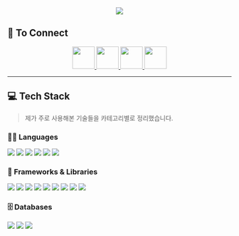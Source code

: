 <div align="center">
  <img src="https://capsule-render.vercel.app/api?type=waving&color=0:87cefa,100:1e90ff&height=180&text=woojin's%20Github&animation=fadeIn&fontColor=ffffff&fontSize=60" />
</div>

## 🔗 To Connect
<p align="center">
  <a href="https://www.instagram.com/woo.jin_04/" target="_blank">
    <img src="https://img.shields.io/badge/Instagram-E4405F?style=for-the-badge&logo=instagram&logoColor=white" height="50"/>
  </a>
  <a href="https://velog.io/@wj1643/posts" target="_blank">
    <img src="https://img.shields.io/badge/Velog-20C997?style=for-the-badge&logo=velog&logoColor=white" height="50"/>
  </a>
  <a href="#" target="_blank">
    <img src="https://img.shields.io/badge/Notion-000000?style=for-the-badge&logo=notion&logoColor=white" height="50"/>
  </a>
  <a href="mailto:hoshino.whale0102@gmail.com" target="_blank">
    <img src="https://img.shields.io/badge/Gmail-D14836?style=for-the-badge&logo=gmail&logoColor=white" height="50"/>
  </a>
</p>

---

## 💻 Tech Stack  
> 제가 주로 사용해본 기술들을 카테고리별로 정리했습니다.

### 🧑‍💻 Languages
<p>
  <img src="https://img.shields.io/badge/Java-007396?style=flat-square&logo=java&logoColor=white" />
  <img src="https://img.shields.io/badge/C-00599C?style=flat-square&logo=c&logoColor=white" />
  <img src="https://img.shields.io/badge/Python-3776AB?style=flat-square&logo=python&logoColor=white" />
  <img src="https://img.shields.io/badge/JavaScript-F7DF1E?style=flat-square&logo=javascript&logoColor=black" />
  <img src="https://img.shields.io/badge/HTML5-E34F26?style=flat-square&logo=html5&logoColor=white" />
  <img src="https://img.shields.io/badge/CSS3-1572B6?style=flat-square&logo=css3&logoColor=white" />
</p>

### 🚀 Frameworks & Libraries
<p>
  <img src="https://img.shields.io/badge/Spring-6DB33F?style=flat-square&logo=spring&logoColor=white" />
  <img src="https://img.shields.io/badge/Django-092E20?style=flat-square&logo=django&logoColor=white" />
  <img src="https://img.shields.io/badge/Flask-000000?style=flat-square&logo=flask&logoColor=white" />
  <img src="https://img.shields.io/badge/FastAPI-009688?style=flat-square&logo=fastapi&logoColor=white" />
  <img src="https://img.shields.io/badge/Node.js-339933?style=flat-square&logo=nodedotjs&logoColor=white" />
  <img src="https://img.shields.io/badge/Express.js-000000?style=flat-square&logo=express&logoColor=white" />
  <img src="https://img.shields.io/badge/pandas-150458?style=flat-square&logo=pandas&logoColor=white" />
  <img src="https://img.shields.io/badge/Matplotlib-11557C?style=flat-square&logo=matplotlib&logoColor=white" />
  <img src="https://img.shields.io/badge/Pillow-CC6699?style=flat-square&logo=pillow&logoColor=white" />
</p>

### 🗄️ Databases
<p>
  <img src="https://img.shields.io/badge/MongoDB-47A248?style=flat-square&logo=mongodb&logoColor=white" />
  <img src="https://img.shields.io/badge/MariaDB-003545?style=flat-square&logo=mariadb&logoColor=white" />
  <img src="https://img.shields.io/badge/MySQL-4479A1?style=flat-square&logo=mysql&logoColor=white" />
</p>
